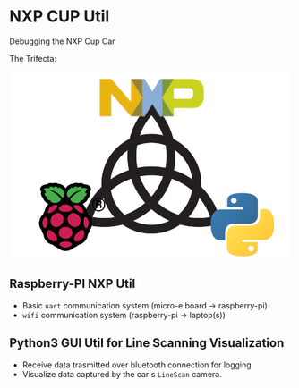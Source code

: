 # NXP CUP Util

Debugging the NXP Cup Car

The Trifecta:

![](assets/the_trifecta.png)

## Raspberry-PI NXP Util

* Basic `uart` communication system (micro-e board -> raspberry-pi)
* `wifi` communication system (raspberry-pi -> laptop(s))

## Python3 GUI Util for Line Scanning Visualization

* Receive data trasmitted over bluetooth connection for logging
* Visualize data captured by the car's `LineScan` camera.
